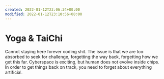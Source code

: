 ```yaml
---
created: 2022-01-12T23:06:34+00:00
modified: 2022-01-12T23:10:56+00:00
---
```


# Yoga & TaiChi

Cannot staying here forever coding shit. The issue is that we are too absorbed to seek for challenge, forgetting the way back, forgetting how we get this far.
Cyberspace is exciting, but human does not evolve inside chips. In order to get things back on track,  you need to forget about everything artificial.

